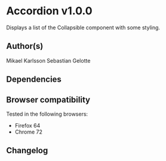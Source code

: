 # Accordion v1.0.0

Displays a list of the Collapsible component with some styling.

## Author(s)

Mikael Karlsson
Sebastian Gelotte

## Dependencies



## Browser compatibility

Tested in the following browsers:

- Firefox 64
- Chrome 72

## Changelog

